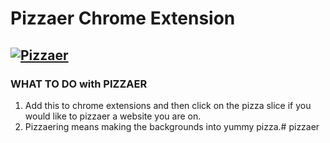 # Pizzaer Chrome Extension

[![Pizzaer](http://i.giftrunk.com/p3jtxx.gif)](http://i.giftrunk.com/p3jtxx.gif)
---

### WHAT TO DO with PIZZAER

  1. Add this to chrome extensions and then click on the pizza slice if you would like to pizzaer a website you are on.
  2. Pizzaering means making the backgrounds into yummy pizza.# pizzaer
